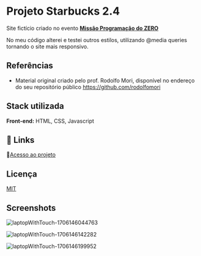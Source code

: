 

# Projeto Starbucks 2.4 

 Site fictício criado no evento [**Missão Programação do ZERO**](https://rodolfomori.com.br/missao-programador-do-zero-cv2/)
 
 No meu código alterei e testei outros estilos, utilizando @media queries tornando o site mais responsivo.

 ## Referências
 
 - Material original criado pelo prof. Rodolfo Mori, disponível no endereço do seu repositório público https://github.com/rodolfomori
 
## Stack utilizada

**Front-end:** HTML, CSS, Javascript 

## 🔗 Links
:open_file_folder:[Acesso ao projeto](https://dalilassr.github.io/Starbucks-2.4/)


## Licença

[MIT](https://choosealicense.com/licenses/mit/)

## Screenshots

![laptopWithTouch-1706146044763](https://github.com/DalilaSSR/Starbucks-2.4/assets/141681671/5411f474-a596-4540-985f-fb2a50f0165b)

![laptopWithTouch-1706146142282](https://github.com/DalilaSSR/Starbucks-2.4/assets/141681671/5ff7d9f7-66aa-4338-a9bc-842fb061f077)

![laptopWithTouch-1706146199952](https://github.com/DalilaSSR/Starbucks-2.4/assets/141681671/dac89d3c-5da5-47fc-8a6b-9e127cf36ef3)
